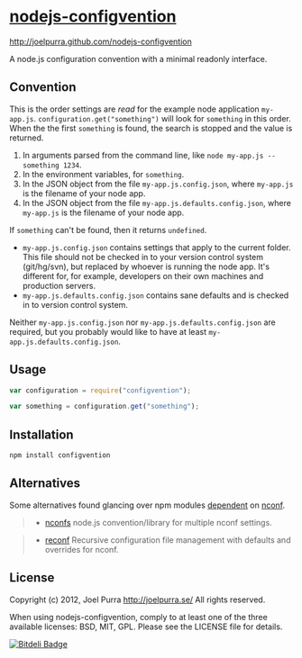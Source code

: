 # [nodejs-configvention](http://joelpurra.github.com/nodejs-configvention)
http://joelpurra.github.com/nodejs-configvention

A node.js configuration convention with a minimal readonly interface.


## Convention

This is the order settings are *read* for the example node application `my-app.js`. `configuration.get("something")` will look for `something` in this order. When the the first `something` is found, the search is stopped and the value is returned.

1. In arguments parsed from the command line, like `node my-app.js --something 1234`.
1. In the environment variables, for `something`.
1. In the JSON object from the file `my-app.js.config.json`, where `my-app.js` is the filename of your node app.
1. In the JSON object from the file `my-app.js.defaults.config.json`, where `my-app.js` is the filename of your node app.

If `something` can't be found, then it returns `undefined`.

- `my-app.js.config.json` contains settings that apply to the current folder. This file should not be checked in to your version control system (git/hg/svn), but replaced by whoever is running the node app. It's different for, for example, developers on their own machines and production servers.
- `my-app.js.defaults.config.json` contains sane defaults and is checked in to version control system.

Neither `my-app.js.config.json` nor `my-app.js.defaults.config.json` are required, but you probably would like to have at least `my-app.js.defaults.config.json`.



## Usage

```javascript
var configuration = require("configvention");

var something = configuration.get("something");
```


## Installation

```bash
npm install configvention
```



## Alternatives

Some alternatives found glancing over npm modules [dependent](https://npmjs.org/browse/depended/nconf) on [nconf](https://npmjs.org/package/nconf).

> - [nconfs](https://npmjs.org/package/nconfs) node.js convention/library for multiple nconf settings.

> - [reconf](https://npmjs.org/package/reconf) Recursive configuration file management with defaults and overrides for nconf.




## License
Copyright (c) 2012, Joel Purra <http://joelpurra.se/>
All rights reserved.

When using nodejs-configvention, comply to at least one of the three available licenses: BSD, MIT, GPL.
Please see the LICENSE file for details.




[![Bitdeli Badge](https://d2weczhvl823v0.cloudfront.net/joelpurra/nodejs-configvention/trend.png)](https://bitdeli.com/free "Bitdeli Badge")

